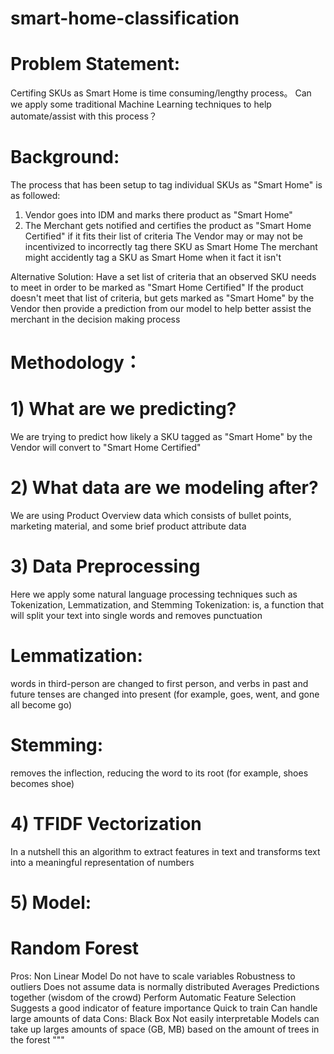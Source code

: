 # smart-home-classification
# Problem Statement: 

Certifing SKUs as Smart Home is time consuming/lengthy process。
Can we apply some traditional Machine Learning techniques to help automate/assist with this process？


# Background: 

The process that has been setup to tag individual SKUs as "Smart Home" is as followed: 
1) Vendor goes into IDM and marks there product as "Smart Home" 
2) The Merchant gets notified and certifies the product as "Smart Home Certified" if it fits their list of criteria
The Vendor may or may not be incentivized to incorrectly tag there SKU as Smart Home The merchant might accidently tag a SKU as Smart Home 
when it fact it isn't 


Alternative Solution: Have a set list of criteria that an observed SKU needs to meet in order to be marked as "Smart Home Certified" 
If the product doesn't meet that list of criteria, but gets marked as "Smart Home" by the Vendor then provide a prediction from our model 
to help better assist the merchant in the decision making process 


# Methodology：

# 1) What are we predicting? 

We are trying to predict how likely a SKU tagged as "Smart Home" by the Vendor will convert to "Smart Home Certified" 


# 2) What data are we modeling after?

We are using Product Overview data which consists of bullet points, marketing material, and some brief product 
attribute data 

# 3) Data Preprocessing 

Here we apply some natural language processing techniques such as Tokenization, Lemmatization, and Stemming Tokenization: is, a function that will split your text into single words and removes punctuation 


# Lemmatization: 
words in third-person are changed to first person, and verbs in past and future tenses are changed into present (for example, goes, went, and gone all become go) 


# Stemming: 
removes the inflection, reducing the word to its root (for example, shoes becomes shoe)


# 4) TFIDF Vectorization 
In a nutshell this an algorithm to extract features in text and transforms text into a meaningful representation of numbers 
# 5) Model: 

# Random Forest 
Pros: Non Linear Model Do not have to scale variables Robustness to outliers Does not assume data is normally distributed 
Averages Predictions together (wisdom of the crowd) Perform Automatic Feature Selection Suggests a good indicator of feature importance Quick to train 
Can handle large amounts of data 
Cons: Black Box Not easily interpretable Models can take up larges amounts of space (GB, MB) based on the amount of trees in the forest """
